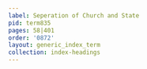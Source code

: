 ```yaml
---
label: Seperation of Church and State
pid: term835
pages: 58|401
order: '0872'
layout: generic_index_term
collection: index-headings
---
```

